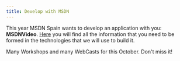 ```yaml
---
title: Develop with MSDN
---
```

This year MSDN Spain wants to develop an application with you: **MSDNVideo**. [Here](http://www.microsoft.com/spanish/msdn/Spain/eventos/desarrolla/desarrolla.asp) you will find all the information that you need to be formed in the technologies that we will use to build it.

Many Workshops and many WebCasts for this October. Don't miss it!

